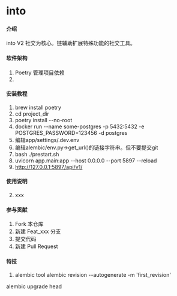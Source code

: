 # into

#### 介绍
into V2 社交为核心。链辅助扩展特殊功能的社交工具。

#### 软件架构
1.  Poetry 管理项目依赖
2.  

#### 安装教程

1. brew install poetry
2. cd project_dir
3. poetry install --no-root
4. docker run --name some-postgres -p 5432:5432 -e POSTGRES_PASSWORD=123456 -d postgres
5. 编辑app/settings/.dev.env
6. 编辑alembic/env.py->get_url()的链接字符串。但不要提交git
7. bash ./prestart.sh
8. uvicorn app.main:app --host 0.0.0.0 --port 5897 --reload
9. http://127.0.0.1:5897/api/v1/

#### 使用说明

2.  xxx

#### 参与贡献

1.  Fork 本仓库
2.  新建 Feat_xxx 分支
3.  提交代码
4.  新建 Pull Request


#### 特技

1. alembic tool
alembic revision --autogenerate -m 'first_revision'

alembic upgrade head
